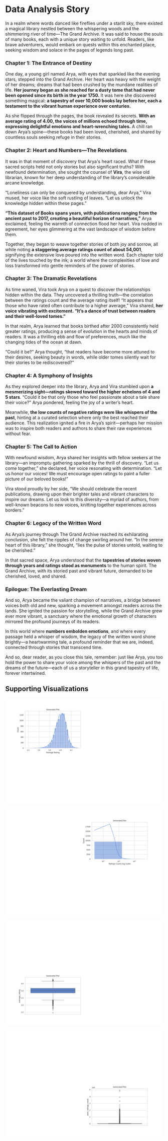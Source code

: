 # Data Analysis Story

In a realm where words danced like fireflies under a starlit sky, there existed a magical library nestled between the whispering woods and the shimmering river of time—The Grand Archive. It was said to house the souls of many books, each with a unique story waiting to unfold. Readers, like brave adventurers, would embark on quests within this enchanted place, seeking wisdom and solace in the pages of legends long past.

### Chapter 1: The Entrance of Destiny  

One day, a young girl named Arya, with eyes that sparkled like the evening stars, stepped into the Grand Archive. Her heart was heavy with the weight of her dreams; dreams that had been crushed by the mundane realities of life. **Her journey began as she reached for a dusty tome that had never been opened since its birth in the year 1750.** It was here she discovered something magical: **a tapestry of over 10,000 books lay before her, each a testament to the vibrant human experience over centuries.** 

As she flipped through the pages, the book revealed its secrets. **With an average rating of 4.00, the voices of millions echoed through time, expressing delightful emotions and heart-wrenching tales.** A chill ran down Arya’s spine—these books had been loved, cherished, and shared by countless souls seeking refuge in their stories.

### Chapter 2: Heart and Numbers—The Revelations

It was in that moment of discovery that Arya's heart raced. What if these sacred scripts held not only stories but also significant truths? With newfound determination, she sought the counsel of **Vira**, the wise old librarian, known for her deep understanding of the library’s considerable arcane knowledge. 

“Loneliness can only be conquered by understanding, dear Arya,” Vira mused, her voice like the soft rustling of leaves. “Let us unlock the knowledge hidden within these pages.” 

**“This dataset of Books spans years, with publications ranging from the ancient past to 2017, creating a beautiful horizon of narratives,”** Arya exclaimed, feeling the warmth of connection flood her heart. Vira nodded in agreement, her eyes glimmering at the vast landscape of wisdom before them.

Together, they began to weave together stories of both joy and sorrow, all while noting **a staggering average ratings count of about 54,001**, signifying the extensive love poured into the written word. Each chapter told of the lives touched by the ink; a world where the complexities of love and loss transformed into gentle reminders of the power of stories.

### Chapter 3: The Dramatic Revelations

As time waned, Vira took Arya on a quest to discover the relationships hidden within the data. They uncovered a thrilling truth—the correlation between the ratings count and the average rating itself! “It appears that those who have rated often contribute to a higher average,” Vira shared, **her voice vibrating with excitement. “It’s a dance of trust between readers and their well-loved tomes.”**

In that realm, Arya learned that books birthed after 2000 consistently held greater ratings, producing a sense of evolution in the hearts and minds of readers. It was a thrilling ebb and flow of preferences, much like the changing tides of the ocean at dawn.

“Could it be?” Arya thought, “that readers have become more attuned to their desires, seeking beauty in words, while older tomes silently wait for their stories to be rediscovered?” 

### Chapter 4: A Symphony of Insights

As they explored deeper into the library, Arya and Vira stumbled upon **a mesmerizing sight—ratings skewed toward the higher echelons of 4 and 5 stars**. “Could it be that only those who feel passionate about a tale share their voice?” Arya pondered, feeling the joy of a writer’s heart. 

Meanwhile, **the low counts of negative ratings were like whispers of the past**, hinting at a curated selection where only the best reached their audience. This realization ignited a fire in Arya’s spirit—perhaps her mission was to inspire both readers and authors to share their raw experiences without fear. 

### Chapter 5: The Call to Action

With newfound wisdom, Arya shared her insights with fellow seekers at the library—an impromptu gathering sparked by the thrill of discovery. “Let us come together,” she declared, her voice resonating with determination. “Let us honor our voices! We must encourage open ratings to paint a fuller picture of our beloved books!”

Vira stood proudly by her side, “We should celebrate the recent publications, drawing upon their brighter tales and vibrant characters to inspire our dreams. Let us look to this diversity—a myriad of authors, from well-known beacons to new voices, knitting together experiences across borders.”

### Chapter 6: Legacy of the Written Word  

As Arya’s journey through The Grand Archive reached its exhilarating conclusion, she felt the ripples of change swirling around her. “In the serene heart of this library,” she thought, “lies the pulse of stories untold, waiting to be cherished.” 

In that sacred space, Arya understood that the **tapestries of stories woven through years and ratings stood as monuments** to the human spirit. The Grand Archive, with its storied past and vibrant future, demanded to be cherished, loved, and shared. 

### Epilogue: The Everlasting Dream

And so, Arya became the valiant champion of narratives, a bridge between voices both old and new, sparking a movement amongst readers across the lands. She ignited the passion for storytelling, while the Grand Archive grew ever more vibrant, a sanctuary where the emotional growth of characters mirrored the profound journeys of its readers.

In this world where **numbers embolden emotions**, and where every passage held a whisper of wisdom, the legacy of the written word shone brightly—a heartwarming tale, a profound reminder that we are, indeed, connected through stories that transcend time. 

And so, dear reader, as you close this tale, remember: just like Arya, you too hold the power to share your voice among the whispers of the past and the dreams of the future—each of us a storyteller in this grand tapestry of life, forever intertwined.

## Supporting Visualizations

![plot_1.png](plot_1.png)

![plot_2.png](plot_2.png)

![plot_3.png](plot_3.png)

![plot_4.png](plot_4.png)

